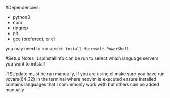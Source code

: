 #Dependencies:
* python3
* npm
* ripgrep
* git
* gcc (prefered), or cl

you may need to run `winget install Microsoft.PowerShell`

#Setup Notes
:LspInstallInfo can be run to select which language servers you want to intstall

:TSUpdate must be run manually, if you are using cl make sure you have run vcvars(64|32) in the terminal where neovim is executed ensure installed contains languages that I commmonly work with but others can be added manually

